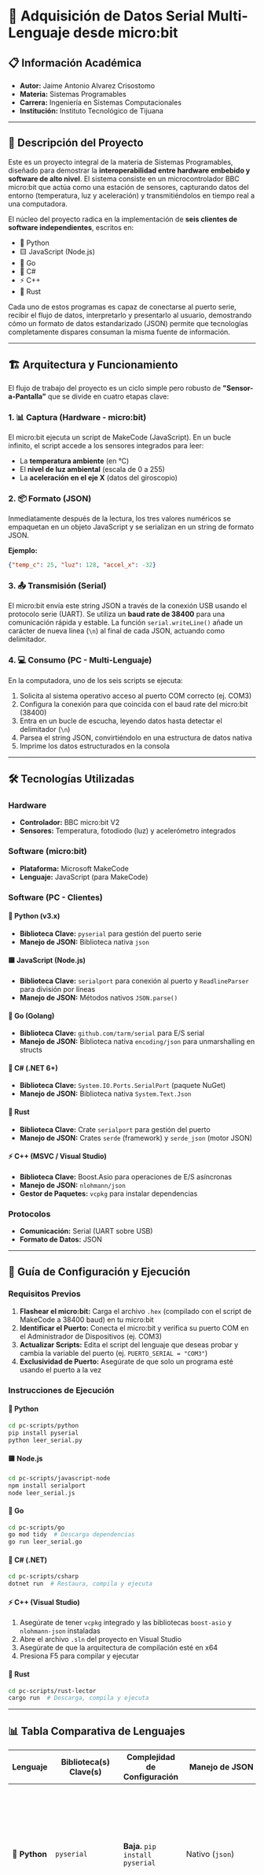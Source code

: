 # 📡 Adquisición de Datos Serial Multi-Lenguaje desde micro:bit

## 📋 Información Académica

- **Autor:** Jaime Antonio Alvarez Crisostomo
- **Materia:** Sistemas Programables
- **Carrera:** Ingeniería en Sistemas Computacionales
- **Institución:** Instituto Tecnológico de Tijuana

---

## 🎯 Descripción del Proyecto

Este es un proyecto integral de la materia de Sistemas Programables, diseñado para demostrar la **interoperabilidad entre hardware embebido y software de alto nivel**. El sistema consiste en un microcontrolador BBC micro:bit que actúa como una estación de sensores, capturando datos del entorno (temperatura, luz y aceleración) y transmitiéndolos en tiempo real a una computadora.

El núcleo del proyecto radica en la implementación de **seis clientes de software independientes**, escritos en:
- 🐍 Python
- 🟨 JavaScript (Node.js)
- 🐹 Go
- 💜 C#
- ⚡ C++
- 🦀 Rust

Cada uno de estos programas es capaz de conectarse al puerto serie, recibir el flujo de datos, interpretarlo y presentarlo al usuario, demostrando cómo un formato de datos estandarizado (JSON) permite que tecnologías completamente dispares consuman la misma fuente de información.

---

## 🏗️ Arquitectura y Funcionamiento

El flujo de trabajo del proyecto es un ciclo simple pero robusto de **"Sensor-a-Pantalla"** que se divide en cuatro etapas clave:

### 1. 📊 Captura (Hardware - micro:bit)
El micro:bit ejecuta un script de MakeCode (JavaScript). En un bucle infinito, el script accede a los sensores integrados para leer:
- La **temperatura ambiente** (en °C)
- El **nivel de luz ambiental** (escala de 0 a 255)
- La **aceleración en el eje X** (datos del giroscopio)

### 2. 📦 Formato (JSON)
Inmediatamente después de la lectura, los tres valores numéricos se empaquetan en un objeto JavaScript y se serializan en un string de formato JSON.

**Ejemplo:**
```json
{"temp_c": 25, "luz": 128, "accel_x": -32}
```

### 3. 📤 Transmisión (Serial)
El micro:bit envía este string JSON a través de la conexión USB usando el protocolo serie (UART). Se utiliza un **baud rate de 38400** para una comunicación rápida y estable. La función `serial.writeLine()` añade un carácter de nueva línea (`\n`) al final de cada JSON, actuando como delimitador.

### 4. 💻 Consumo (PC - Multi-Lenguaje)
En la computadora, uno de los seis scripts se ejecuta:
1. Solicita al sistema operativo acceso al puerto COM correcto (ej. COM3)
2. Configura la conexión para que coincida con el baud rate del micro:bit (38400)
3. Entra en un bucle de escucha, leyendo datos hasta detectar el delimitador (`\n`)
4. Parsea el string JSON, convirtiéndolo en una estructura de datos nativa
5. Imprime los datos estructurados en la consola

---

## 🛠️ Tecnologías Utilizadas

### Hardware
- **Controlador:** BBC micro:bit V2
- **Sensores:** Temperatura, fotodiodo (luz) y acelerómetro integrados

### Software (micro:bit)
- **Plataforma:** Microsoft MakeCode
- **Lenguaje:** JavaScript (para MakeCode)

### Software (PC - Clientes)

#### 🐍 Python (v3.x)
- **Biblioteca Clave:** `pyserial` para gestión del puerto serie
- **Manejo de JSON:** Biblioteca nativa `json`

#### 🟨 JavaScript (Node.js)
- **Biblioteca Clave:** `serialport` para conexión al puerto y `ReadlineParser` para división por líneas
- **Manejo de JSON:** Métodos nativos `JSON.parse()`

#### 🐹 Go (Golang)
- **Biblioteca Clave:** `github.com/tarm/serial` para E/S serial
- **Manejo de JSON:** Biblioteca nativa `encoding/json` para unmarshalling en structs

#### 💜 C# (.NET 6+)
- **Biblioteca Clave:** `System.IO.Ports.SerialPort` (paquete NuGet)
- **Manejo de JSON:** Biblioteca nativa `System.Text.Json`

#### 🦀 Rust
- **Biblioteca Clave:** Crate `serialport` para gestión del puerto
- **Manejo de JSON:** Crates `serde` (framework) y `serde_json` (motor JSON)

#### ⚡ C++ (MSVC / Visual Studio)
- **Biblioteca Clave:** Boost.Asio para operaciones de E/S asíncronas
- **Manejo de JSON:** `nlohmann/json`
- **Gestor de Paquetes:** `vcpkg` para instalar dependencias

### Protocolos
- **Comunicación:** Serial (UART sobre USB)
- **Formato de Datos:** JSON

---

## 🚀 Guía de Configuración y Ejecución

### Requisitos Previos
1. **Flashear el micro:bit:** Carga el archivo `.hex` (compilado con el script de MakeCode a 38400 baud) en tu micro:bit
2. **Identificar el Puerto:** Conecta el micro:bit y verifica su puerto COM en el Administrador de Dispositivos (ej. COM3)
3. **Actualizar Scripts:** Edita el script del lenguaje que deseas probar y cambia la variable del puerto (ej. `PUERTO_SERIAL = "COM3"`)
4. **Exclusividad de Puerto:** Asegúrate de que solo un programa esté usando el puerto a la vez

### Instrucciones de Ejecución

#### 🐍 Python
```bash
cd pc-scripts/python
pip install pyserial
python leer_serial.py
```

#### 🟨 Node.js
```bash
cd pc-scripts/javascript-node
npm install serialport
node leer_serial.js
```

#### 🐹 Go
```bash
cd pc-scripts/go
go mod tidy  # Descarga dependencias
go run leer_serial.go
```

#### 💜 C# (.NET)
```bash
cd pc-scripts/csharp
dotnet run  # Restaura, compila y ejecuta
```

#### ⚡ C++ (Visual Studio)
1. Asegúrate de tener `vcpkg` integrado y las bibliotecas `boost-asio` y `nlohmann-json` instaladas
2. Abre el archivo `.sln` del proyecto en Visual Studio
3. Asegúrate de que la arquitectura de compilación esté en x64
4. Presiona F5 para compilar y ejecutar

#### 🦀 Rust
```bash
cd pc-scripts/rust-lector
cargo run  # Descarga, compila y ejecuta
```

---

## 📊 Tabla Comparativa de Lenguajes

| Lenguaje | Biblioteca(s) Clave(s) | Complejidad de Configuración | Manejo de JSON | Observaciones Técnicas |
|----------|------------------------|------------------------------|----------------|------------------------|
| 🐍 **Python** | `pyserial` | **Baja.** `pip install pyserial` | Nativo (`json`) | **Pro:** El más rápido de implementar. Ideal para scripting y prototipado.<br>**Contra:** Requiere intérprete y dependencias; menos robusto para concurrencia a gran escala. |
| 🟨 **Node.js** | `serialport` | **Baja.** `npm install serialport` | Nativo (`JSON.parse`) | **Pro:** Modelo asíncrono perfecto para E/S. `ReadlineParser` simplifica la lectura.<br>**Contra:** Requiere `node_modules` y npm. |
| 🐹 **Go** | `tarm/serial` | **Media.** `go mod tidy` | Nativo (`encoding/json`) | **Pro:** Compila a binario único sin dependencias. Excelente concurrencia (goroutines). Manejo de errores explícito.<br>**Contra:** Ligeramente más verboso que Python/JS. |
| 💜 **C#** | `System.IO.Ports` | **Media.** Requiere proyecto .NET y paquete NuGet | Nativo (`System.Text.Json`) | **Pro:** Fuerte tipado y excelente integración con IDE. `ReadLine()` simple y robusto.<br>**Contra:** Ligado al ecosistema .NET. |
| ⚡ **C++** | Boost.Asio<br>`nlohmann/json` | **Muy Alta.** Requiere `vcpkg`, configuración compleja de enlazador | Biblioteca externa | **Pro:** Control total sobre hardware y rendimiento.<br>**Contra:** Extremadamente verboso. Alto riesgo de errores de memoria. |
| 🦀 **Rust** | `serialport`<br>`serde_json` | **Media.** `cargo` gestiona todo | Biblioteca externa (`serde`) | **Pro:** Garantías de seguridad de memoria. Manejo de errores robusto con `Result` y `match`.<br>**Contra:** Curva de aprendizaje pronunciada. |

---

## 💭 Reflexión Final

### ¿Qué lenguaje resultó más sencillo para manejar el puerto serial?

**Python** y **JavaScript (Node.js)** empatan como los más sencillos:

- **Python:** La biblioteca `pyserial` es extremadamente directa. Leer una línea (`ser.readline()`) es casi idéntico a leer un archivo de texto. Ideal para prototipado rápido.

- **Node.js:** Aunque requiere un poco más de configuración, su naturaleza asíncrona y basada en eventos (`parser.on('data', ...)`) se siente la más natural para este tipo de tarea.

### ¿Qué lenguaje ofrece mejor manejo de errores?

**🦀 Rust, sin duda.**

Mientras que C# y Python usan `try...catch` (que puede "esconder" errores) y Go usa la verificación explícita de `if err != nil`, el sistema de Rust es superior para un desarrollo robusto.

El uso de los tipos `Result<T, E>` y `Option<T>` **fuerza al programador a manejar cada posible estado de falla en tiempo de compilación**. El compilador no permite ejecutar el programa hasta que hayas manejado explícitamente tanto el éxito (`Ok(...)`) como el fallo (`Err(...)`). Esto elimina clases enteras de errores en tiempo de ejecución y garantiza que los fallos sean manejados de forma controlada.

### ¿Cuál sería más adecuado para un sistema IoT en producción local?

Para un sistema en producción local (ej. un servicio corriendo 24/7 en un servidor o una Raspberry Pi), mi elección sería **Go** o **Rust**.

#### 🐹 Go (Golang)
Probablemente la opción más balanceada. Compila a un binario estático único que no requiere dependencias externas, lo que hace el despliegue trivial. Su manejo de concurrencia (goroutines) es de primera clase y muy ligero, permitiéndole manejar miles de conexiones simultáneamente con bajo uso de memoria.

#### 🦀 Rust
Sería la elección si la **seguridad y la fiabilidad son la prioridad absoluta**. Sus garantías de seguridad de memoria significan que el servicio es mucho menos propenso a crashes por corrupción de memoria o data races. Al igual que Go, compila a un binario nativo de alto rendimiento.

#### ¿Por qué no los otros?

- **Python/Node.js:** Fantásticos, pero gestionar sus entornos de ejecución y dependencias en producción puede ser más frágil.
- **C#:** Opción muy viable (especialmente con .NET en Linux), pero generalmente tiene un footprint más grande que Go o Rust.
- **C++:** El riesgo de errores de gestión de memoria y la complejidad del desarrollo lo hacen menos ideal a menos que se requiera control de hardware de nivel de microsegundos.

---

## 📝 Nota de Desarrollo

Este proyecto se desarrolló como una práctica para la materia de Sistemas Programables. El diseño, la implementación, la depuración y la estructuración de los seis scripts de software del lado del PC se realizaron con la asistencia y colaboración de **Gemini**, el asistente de Inteligencia Artificial de Google.

---

## 📄 Licencia

Este proyecto es de uso académico y educativo.

---

⭐ Si te resultó útil este proyecto, no olvides darle una estrella!

